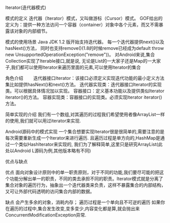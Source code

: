 Iterator(迭代器模式)

模式的定义
迭代器（Iterator）模式，又叫做游标（Cursor）模式。
GOF给出的定义为：提供一种方法访问一个容器（container）对象中各个元素，而又不需暴露该对象的内部细节。

模式的使用场景
Java JDK 1.2 版开始支持迭代器。
每一个迭代器提供next()以及hasNext()方法，
同时也支持remove()(1.8的时候remove已经成为default throw new UnsupportedOperationException("remove"))。
对Android来说,集合Collection实现了Iterable接口,就是说,
无论是List的一大家子还是Map的一大家子,我们都可以使用Iterator来遍历里面的元素,可以使用Iterator的集合

角色介绍　　
迭代器接口Iterator：该接口必须定义实现迭代功能的最小定义方法集比如提供hasNext()和next()方法。
迭代器实现类：迭代器接口Iterator的实现类。可以根据具体情况加以实现。
容器接口：定义基本功能以及提供类似Iterator iterator()的方法。
容器实现类：容器接口的实现类。必须实现Iterator iterator()方法。

简单实现的介绍
我们有一个数组,对其遍历的过程我们希望使用者像ArrayList一样的使用,我们就可以用过iterator来实现.

Android源码中的模式实现
一个集合想要实现Iterator很是很简单的,需要注意的是每次需要重新生成一个Iterator来进行遍历.
且遍历过程是单方向的,HashMap是通过一个类似HashIterator来实现的,
我们为了解释简单,这里只是研究ArrayList(此处以Android L源码为例,其他版本略有不同)

优点与缺点

优点
面向对象设计原则中的单一职责原则，对于不同的功能,我们要尽可能的把这个功能分解出单一的职责，不同的类去承担不同的职责。Iterator模式就是分离了集合对象的遍历行为，抽象出一个迭代器类来负责，这样不暴露集合的内部结构，又可让外部代码透明的访问集合内部的数据。

缺点
会产生多余的对象，消耗内存；
遍历过程是一个单向且不可逆的遍历
如果你在遍历的过程中,集合发生改变,变多变少,内容变化都是算,就会抛出来ConcurrentModificationException异常.